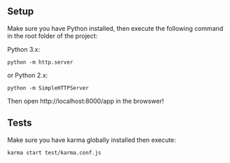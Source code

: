 ## Setup

Make sure you have Python installed, then execute the following command in the root folder of the project:

Python 3.x:

	python -m http.server

or Python 2.x:

	python -m SimpleHTTPServer

Then open http://localhost:8000/app in the browswer!

## Tests

Make sure you have karma globally installed then execute:

	karma start test/karma.conf.js
